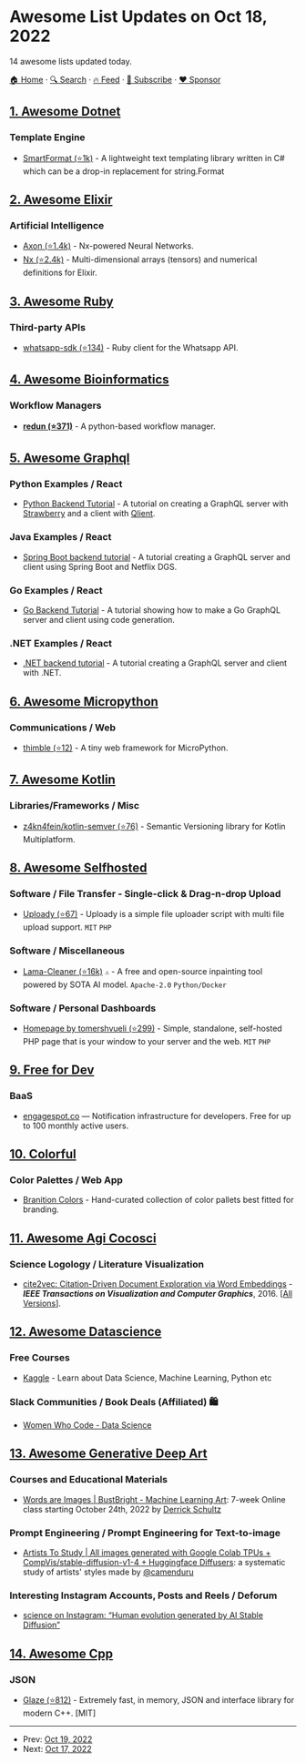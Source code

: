 # Awesome List Updates on Oct 18, 2022

14 awesome lists updated today.

[🏠 Home](/README.md) · [🔍 Search](https://www.trackawesomelist.com/search/) · [🔥 Feed](https://www.trackawesomelist.com/rss.xml) · [📮 Subscribe](https://trackawesomelist.us17.list-manage.com/subscribe?u=d2f0117aa829c83a63ec63c2f&id=36a103854c) · [❤️  Sponsor](https://github.com/sponsors/theowenyoung)



## [1. Awesome Dotnet](/content/quozd/awesome-dotnet/README.md)

### Template Engine

*   [SmartFormat (⭐1k)](https://github.com/axuno/SmartFormat) - A lightweight text templating library written in C# which can be a drop-in replacement for string.Format

## [2. Awesome Elixir](/content/h4cc/awesome-elixir/README.md)

### Artificial Intelligence

*   [Axon (⭐1.4k)](https://github.com/elixir-nx/axon) - Nx-powered Neural Networks.
*   [Nx (⭐2.4k)](https://github.com/elixir-nx/nx) - Multi-dimensional arrays (tensors) and numerical definitions for Elixir.

## [3. Awesome Ruby](/content/markets/awesome-ruby/README.md)

### Third-party APIs

*   [whatsapp-sdk (⭐134)](https://github.com/ignacio-chiazzo/ruby_whatsapp_sdk) - Ruby client for the Whatsapp API.

## [4. Awesome Bioinformatics](/content/danielecook/Awesome-Bioinformatics/README.md)

### Workflow Managers

*   **[redun (⭐371)](https://github.com/insitro/redun)** - A python-based workflow manager.

## [5. Awesome Graphql](/content/chentsulin/awesome-graphql/README.md)

### Python Examples / React

*   [Python Backend Tutorial](https://hasura.io/learn/graphql/backend-stack/languages/python/) - A tutorial on creating a GraphQL server with [Strawberry](https://strawberry.rocks/) and a client with [Qlient](https://qlient-org.github.io/python-qlient/site/).

### Java Examples / React

*   [Spring Boot backend tutorial](https://hasura.io/learn/graphql/backend-stack/languages/java/) - A tutorial creating a GraphQL server and client using Spring Boot and Netflix DGS.

### Go Examples / React

*   [Go Backend Tutorial](https://hasura.io/learn/graphql/backend-stack/languages/go/) - A tutorial showing how to make a Go GraphQL server and client using code generation.

### .NET Examples / React

*   [.NET backend tutorial](https://hasura.io/learn/graphql/backend-stack/languages/dotnet/) - A tutorial creating a GraphQL server and client with .NET.

## [6. Awesome Micropython](/content/mcauser/awesome-micropython/README.md)

### Communications / Web

*   [thimble (⭐12)](https://github.com/DavesCodeMusings/thimble) - A tiny web framework for MicroPython.

## [7. Awesome Kotlin](/content/KotlinBy/awesome-kotlin/README.md)

### Libraries/Frameworks / Misc

*   [z4kn4fein/kotlin-semver (⭐76)](https://github.com/z4kn4fein/kotlin-semver) - Semantic Versioning library for Kotlin Multiplatform.

## [8. Awesome Selfhosted](/content/awesome-selfhosted/awesome-selfhosted/README.md)

### Software / File Transfer - Single-click & Drag-n-drop Upload

*   [Uploady (⭐67)](https://github.com/farisc0de/Uploady) - Uploady is a simple file uploader script with multi file upload support. `MIT` `PHP`

### Software / Miscellaneous

*   [Lama-Cleaner (⭐16k)](https://github.com/Sanster/lama-cleaner) `⚠` - A free and open-source inpainting tool powered by SOTA AI model. `Apache-2.0` `Python/Docker`

### Software / Personal Dashboards

*   [Homepage by tomershvueli (⭐299)](https://github.com/tomershvueli/homepage) - Simple, standalone, self-hosted PHP page that is your window to your server and the web. `MIT` `PHP`

## [9. Free for Dev](/content/ripienaar/free-for-dev/README.md)

### BaaS

*   [engagespot.co](https://engagespot.co/) — Notification infrastructure for developers. Free for up to 100 monthly active users.

## [10. Colorful](/content/Siddharth11/Colorful/README.md)

### Color Palettes / Web App

*   [Branition Colors](https://branition.com/colors) - Hand-curated collection of color pallets best fitted for branding.

## [11. Awesome Agi Cocosci](/content/YuzheSHI/awesome-agi-cocosci/README.md)

### Science Logology / Literature Visualization

*   [cite2vec: Citation-Driven Document Exploration via Word Embeddings](https://matthewberger.github.io/papers/cite2vec.pdf) - ***IEEE Transactions on Visualization and Computer Graphics***, 2016. \[[All Versions](https://scholar.google.com/scholar?cluster=6949650208780085923\&hl=en\&as_sdt=0,5)].

## [12. Awesome Datascience](/content/academic/awesome-datascience/README.md)

### Free Courses

*   [Kaggle](https://www.kaggle.com/learn) - Learn about Data Science, Machine Learning, Python etc

### Slack Communities / Book Deals (Affiliated) 🛍

*   [Women Who Code - Data Science](https://www.womenwhocode.com/datascience)

## [13. Awesome Generative Deep Art](/content/filipecalegario/awesome-generative-deep-art/README.md)

### Courses and Educational Materials

*   [Words are Images | BustBright - Machine Learning Art](https://www.bustbright.com/product/words-are-images-7-week-online-class-starting-october-24th-2022-/331): 7-week Online class starting October 24th, 2022 by [Derrick Schultz](https://twitter.com/dvsch/)

### Prompt Engineering / Prompt Engineering for Text-to-image

*   [Artists To Study | All images generated with Google Colab TPUs + CompVis/stable-diffusion-v1-4 + Huggingface Diffusers](https://artiststostudy.pages.dev/): a systematic study of artists' styles made by [@camenduru](https://twitter.com/camenduru)

### Interesting Instagram Accounts, Posts and Reels / Deforum

*   [science on Instagram: “Human evolution generated by AI Stable Diffusion”](https://www.instagram.com/reel/CjnYBJbqABH/?igshid=YmMyMTA2M2Y%3D)

## [14. Awesome Cpp](/content/fffaraz/awesome-cpp/README.md)

### JSON

*   [Glaze (⭐812)](https://github.com/stephenberry/glaze) - Extremely fast, in memory, JSON and interface library for modern C++. \[MIT]

---

- Prev: [Oct 19, 2022](/content/2022/10/19/README.md)
- Next: [Oct 17, 2022](/content/2022/10/17/README.md)